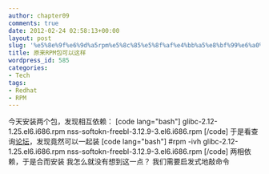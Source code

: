 ```yaml
---
author: chapter09
comments: true
date: 2012-02-24 02:58:13+00:00
layout: post
slug: '%e5%8e%9f%e6%9d%a5rpm%e5%8c%85%e5%8f%af%e4%bb%a5%e8%bf%99%e6%a0%b7'
title: 原来RPM包可以这样
wordpress_id: 585
categories:
- Tech
tags:
- Redhat
- RPM
---
```


今天安装两个包，发现相互依赖：
[code lang="bash"]
glibc-2.12-1.25.el6.i686.rpm 
nss-softokn-freebl-3.12.9-3.el6.i686.rpm
[/code]
于是看查询[论坛](http://www.ixpub.net/thread-2115820-1-1.html)，发现竟然可以一起装
[code lang="bash"]
#rpm -ivh glibc-2.12-1.25.el6.i686.rpm nss-softokn-freebl-3.12.9-3.el6.i686.rpm
[/code]
两相依赖，于是合而安装
我怎么就没有想到这一点？
我们需要启发式地敲命令
